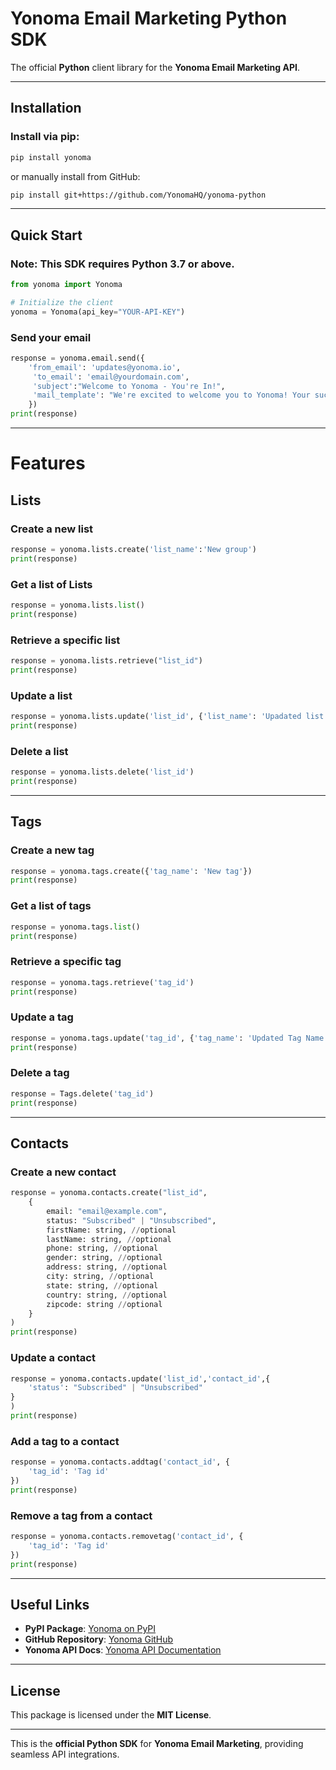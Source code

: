 # Yonoma Email Marketing Python SDK

The official **Python** client library for the **Yonoma Email Marketing API**.

---

## Installation

### Install via **pip**:
```sh
pip install yonoma
```

or manually install from GitHub:
```sh
pip install git+https://github.com/YonomaHQ/yonoma-python
```

---

## **Quick Start**

### **Note:** This SDK requires **Python 3.7 or above**.

```python
from yonoma import Yonoma

# Initialize the client
yonoma = Yonoma(api_key="YOUR-API-KEY")
```

### **Send your email**
```python
response = yonoma.email.send({
    'from_email': 'updates@yonoma.io',
     'to_email': 'email@yourdomain.com',
     'subject':"Welcome to Yonoma - You're In!",
     'mail_template': "We're excited to welcome you to Yonoma! Your successful signup marks the beginning of what we hope will be an exceptional journey."
    })
print(response)
```

---

# **Features**

## **Lists**

### **Create a new list**
```python
response = yonoma.lists.create('list_name':'New group')
print(response)
```

### **Get a list of Lists**
```python
response = yonoma.lists.list()
print(response)
```

### **Retrieve a specific list**
```python
response = yonoma.lists.retrieve("list_id")
print(response)
```

### **Update a list**
```python
response = yonoma.lists.update('list_id', {'list_name': 'Upadated list name'})
print(response)
```

### **Delete a list**
```python
response = yonoma.lists.delete('list_id')
print(response)
```

---

## **Tags**

### **Create a new tag**
```python
response = yonoma.tags.create({'tag_name': 'New tag'})
print(response)
```

### **Get a list of tags**
```python
response = yonoma.tags.list()
print(response)
```

### **Retrieve a specific tag**
```python
response = yonoma.tags.retrieve('tag_id')
print(response)
```

### **Update a tag**
```python
response = yonoma.tags.update('tag_id', {'tag_name': 'Updated Tag Name'})
print(response)
```

### **Delete a tag**
```python
response = Tags.delete('tag_id')
print(response)
```

---

## **Contacts**

### **Create a new contact**
```python
response = yonoma.contacts.create("list_id",
    {
        email: "email@example.com",
        status: "Subscribed" | "Unsubscribed",
        firstName: string, //optional
        lastName: string, //optional
        phone: string, //optional
        gender: string, //optional
        address: string, //optional
        city: string, //optional
        state: string, //optional
        country: string, //optional
        zipcode: string //optional
    }
)
print(response)
```

### **Update a contact**
```python
response = yonoma.contacts.update('list_id','contact_id',{
    'status': "Subscribed" | "Unsubscribed" 
}
)
print(response)
```

### **Add a tag to a contact**
```python
response = yonoma.contacts.addtag('contact_id', {
    'tag_id': 'Tag id'
})
print(response)
```

### **Remove a tag from a contact**
```python
response = yonoma.contacts.removetag('contact_id', {
    'tag_id': 'Tag id'
})
print(response)
```

---

## **Useful Links**

- **PyPI Package**: [Yonoma on PyPI](https://pypi.org/project/yonoma/)
- **GitHub Repository**: [Yonoma GitHub](https://github.com/YonomaHQ/yonoma-python)
- **Yonoma API Docs**: [Yonoma API Documentation](https://yonoma.io/api-reference/introduction)

---

## **License**
This package is licensed under the **MIT License**.

---

This is the **official Python SDK** for **Yonoma Email Marketing**, providing seamless API integrations.

